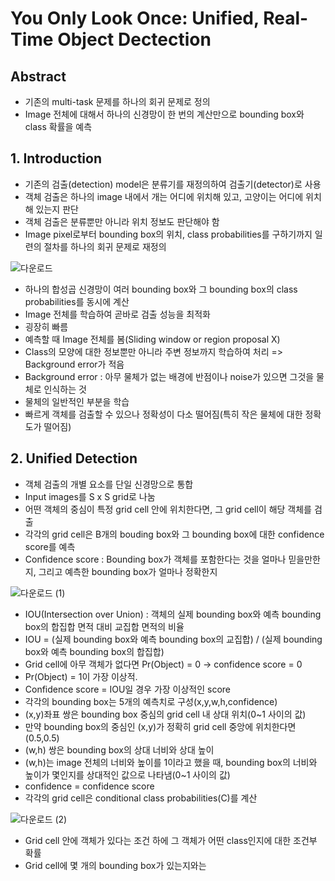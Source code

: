# You Only Look Once: Unified, Real-Time Object Dectection

## Abstract
- 기존의 multi-task 문제를 하나의 회귀 문제로 정의
- Image 전체에 대해서 하나의 신경망이 한 번의 계산만으로 bounding box와 class 확률을 예측

## 1. Introduction
- 기존의 검출(detection) model은 분류기를 재정의하여 검출기(detector)로 사용
- 객체 검출은 하나의 image 내에서 개는 어디에 위치해 있고, 고양이는 어디에 위치해 있는지 판단
- 객체 검출은 분류뿐만 아니라 위치 정보도 판단해야 함
- Image pixel로부터 bounding box의 위치, class probabilities를 구하기까지 일련의 절차를 하나의 회귀 문제로 재정의

![다운로드](https://user-images.githubusercontent.com/80622859/193463274-1d619eb4-a033-42d4-98f3-0f1281a0a081.png)

- 하나의 합성곱 신경망이 여러 bounding box와 그 bounding box의 class probabilities를 동시에 계산
- Image 전체를 학습하여 곧바로 검출 성능을 최적화
- 굉장히 빠름
- 예측할 때 Image 전체를 봄(Sliding window or region proposal X)
- Class의 모양에 대한 정보뿐만 아니라 주변 정보까지 학습하여 처리 => Background error가 적음
- Background error : 아무 물체가 없는 배경에 반점이나 noise가 있으면 그것을 물체로 인식하는 것
- 물체의 일반적인 부분을 학습
- 빠르게 객체를 검출할 수 있으나 정확성이 다소 떨어짐(특히 작은 물체에 대한 정확도가 떨어짐)

## 2. Unified Detection
- 객체 검출의 개별 요소를 단일 신경망으로 통합
- Input images를 S x S grid로 나눔
- 어떤 객체의 중심이 특정 grid cell 안에 위치한다면, 그 grid cell이 해당 객체를 검출
- 각각의 grid cell은 B개의 bouding box와 그 bounding box에 대한 confidence score를 예측
- Confidence score : Bounding box가 객체를 포함한다는 것을 얼마나 믿을만한지, 그리고 예측한 bounding box가 얼마나 정확한지

![다운로드 (1)](https://user-images.githubusercontent.com/80622859/193463556-1e178c86-eb98-4ab3-93df-adae0321aadf.png)

- IOU(Intersection over Union) : 객체의 실제 bounding box와 예측 bounding box의 합집합 면적 대비 교집합 면적의 비율
- IOU = (실제 bounding box와 예측 bounding box의 교집합) / (실제 bounding box와 예측 bounding box의 합집합)
- Grid cell에 아무 객체가 없다면 Pr(Object) = 0 -> confidence score = 0
- Pr(Object) = 1이 가장 이상적. 
- Confidence score = IOU일 경우 가장 이상적인 score 
- 각각의 bounding box는 5개의 예측치로 구성(x,y,w,h,confidence)
- (x,y)좌표 쌍은 bounding box 중심의 grid cell 내 상대 위치(0~1 사이의 값)
- 만약 bounding box의 중심인 (x,y)가 정확히 grid cell 중앙에 위치한다면 (0.5,0.5)
- (w,h) 쌍은 bounding box의 상대 너비와 상대 높이
- (w,h)는 image 전체의 너비와 높이를 1이라고 했을 때, bounding box의 너비와 높이가 몇인지를 상대적인 값으로 나타냄(0~1 사이의 값)
- confidence = confidence score
- 각각의 grid cell은 conditional class probabilities(C)를 계산

![다운로드 (2)](https://user-images.githubusercontent.com/80622859/193463873-d3efe12a-c261-4814-bc5b-3ba1157af16c.png)

- Grid cell 안에 객체가 있다는 조건 하에 그 객체가 어떤 class인지에 대한 조건부 확률
- Grid cell에 몇 개의 bounding box가 있는지와는 

